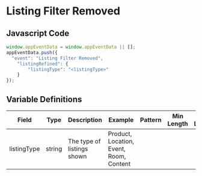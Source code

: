 # Listing Filter Removed

### 

## Javascript Code
```js
window.appEventData = window.appEventData || [];
appEventData.push({
  "event": "Listing Filter Removed",
    "listingRefined": {
        "listingType": "<listingType>"
    }
});
```

## Variable Definitions

|Field|Type|Description|Example|Pattern|Min Length|Max Length|Minimum|Maximum|Multiple Of|
| --- | --- | --- | --- | --- | --- | --- | --- | --- | --- |
|listingType|string|The type of listings shown|Product, Location, Event, Room, Content|||||||




